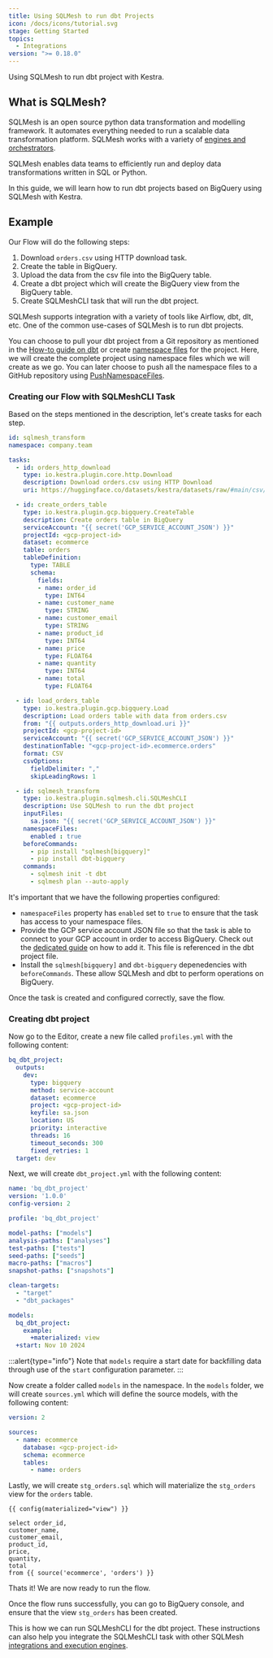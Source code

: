 ```yaml
---
title: Using SQLMesh to run dbt Projects
icon: /docs/icons/tutorial.svg
stage: Getting Started
topics:
  - Integrations
version: ">= 0.18.0"
---
```


Using SQLMesh to run dbt project with Kestra.

## What is SQLMesh?

SQLMesh is an open source python data transformation and modelling framework. It automates everything needed to run a scalable data transformation platform. SQLMesh works with a variety of [engines and orchestrators](https://sqlmesh.readthedocs.io/en/stable/integrations/overview/).

SQLMesh enables data teams to efficiently run and deploy data transformations written in SQL or Python.

In this guide, we will learn how to run dbt projects based on BigQuery using SQLMesh with Kestra.

## Example

Our Flow will do the following steps:

1. Download `orders.csv` using HTTP download task.
2. Create the table in BigQuery.
3. Upload the data from the csv file into the BigQuery table.
4. Create a dbt project which will create the BigQuery view from the BigQuery table.
5. Create SQLMeshCLI task that will run the dbt project.

SQLMesh supports integration with a variety of tools like Airflow, dbt, dlt, etc. One of the common use-cases of SQLMesh is to run dbt projects.

You can choose to pull your dbt project from a Git repository as mentioned in the [How-to guide on dbt](./dbt.md) or create [namespace files](../05.concepts/02.namespace-files.md) for the project. Here, we will create the complete project using namespace files which we will create as we go. You can later choose to push all the namespace files to a GitHub repository using [PushNamespaceFiles](./pushnamespacefiles.md).

### Creating our Flow with SQLMeshCLI Task

Based on the steps mentioned in the description, let's create tasks for each step.

```yaml
id: sqlmesh_transform
namespace: company.team

tasks:
  - id: orders_http_download
    type: io.kestra.plugin.core.http.Download
    description: Download orders.csv using HTTP Download
    uri: https://huggingface.co/datasets/kestra/datasets/raw/#main/csv/orders.csv

  - id: create_orders_table
    type: io.kestra.plugin.gcp.bigquery.CreateTable
    description: Create orders table in BigQuery
    serviceAccount: "{{ secret('GCP_SERVICE_ACCOUNT_JSON') }}"
    projectId: <gcp-project-id>
    dataset: ecommerce
    table: orders
    tableDefinition:
      type: TABLE
      schema:
        fields:
        - name: order_id
          type: INT64
        - name: customer_name
          type: STRING
        - name: customer_email
          type: STRING
        - name: product_id
          type: INT64
        - name: price
          type: FLOAT64
        - name: quantity
          type: INT64
        - name: total
          type: FLOAT64

  - id: load_orders_table
    type: io.kestra.plugin.gcp.bigquery.Load
    description: Load orders table with data from orders.csv
    from: "{{ outputs.orders_http_download.uri }}"
    projectId: <gcp-project-id>
    serviceAccount: "{{ secret('GCP_SERVICE_ACCOUNT_JSON') }}"
    destinationTable: "<gcp-project-id>.ecommerce.orders"
    format: CSV
    csvOptions:
      fieldDelimiter: ","
      skipLeadingRows: 1

  - id: sqlmesh_transform
    type: io.kestra.plugin.sqlmesh.cli.SQLMeshCLI
    description: Use SQLMesh to run the dbt project
    inputFiles:
      sa.json: "{{ secret('GCP_SERVICE_ACCOUNT_JSON') }}"
    namespaceFiles:
      enabled : true
    beforeCommands:
      - pip install "sqlmesh[bigquery]"
      - pip install dbt-bigquery
    commands:
      - sqlmesh init -t dbt
      - sqlmesh plan --auto-apply
```

It's important that we have the following properties configured:
- `namespaceFiles` property has `enabled` set to `true` to ensure that the task has access to your namespace files.
- Provide the GCP service account JSON file so that the task is able to connect to your GCP account in order to access BigQuery. Check out the [dedicated guide](./google-credentials.md) on how to add it. This file is referenced in the dbt project file.
- Install the `sqlmesh[bigquery]` and `dbt-bigquery` depenedencies with `beforeCommands`. These allow SQLMesh and dbt to perform operations on BigQuery.

Once the task is created and configured correctly, save the flow.

### Creating dbt project

Now go to the Editor, create a new file called `profiles.yml` with the following content:

```yaml
bq_dbt_project:
  outputs:
    dev:
      type: bigquery
      method: service-account
      dataset: ecommerce
      project: <gcp-project-id>
      keyfile: sa.json
      location: US
      priority: interactive
      threads: 16
      timeout_seconds: 300
      fixed_retries: 1
  target: dev
```

Next, we will create `dbt_project.yml` with the following content:

```yaml
name: 'bq_dbt_project'
version: '1.0.0'
config-version: 2

profile: 'bq_dbt_project'

model-paths: ["models"]
analysis-paths: ["analyses"]
test-paths: ["tests"]
seed-paths: ["seeds"]
macro-paths: ["macros"]
snapshot-paths: ["snapshots"]

clean-targets:
  - "target"
  - "dbt_packages"

models:
  bq_dbt_project:
    example:
      +materialized: view
  +start: Nov 10 2024
```

:::alert{type="info"}
Note that `models` require a start date for backfilling data through use of the `start` configuration parameter.
:::

Now create a folder called `models` in the namespace. In the `models` folder, we will create `sources.yml` which will define the source models, with the following content:

```yaml
version: 2

sources:
  - name: ecommerce
    database: <gcp-project-id>
    schema: ecommerce
    tables:
      - name: orders
```

Lastly, we will create `stg_orders.sql` which will materialize the `stg_orders` view for the `orders` table.

```
{{ config(materialized="view") }}

select order_id,
customer_name,
customer_email,
product_id,
price,
quantity,
total
from {{ source('ecommerce', 'orders') }}
```

Thats it! We are now ready to run the flow.

Once the flow runs successfully, you can go to BigQuery console, and ensure that the view `stg_orders` has been created.

This is how we can run SQLMeshCLI for the dbt project. These instructions can also help you integrate the SQLMeshCLI task with other SQLMesh [integrations and execution engines](https://sqlmesh.readthedocs.io/en/stable/integrations/dbt/).
